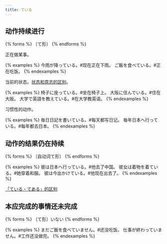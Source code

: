 ```yaml
---
title: ている
---
```


## 动作持续进行

{% forms %}
〔て形〕
{% endforms %}

正在做某事。

{% examples %}
今雨が降っている。#现在正在下雨。
ご飯を食べている。#正在吃饭。
{% endexamples %}

当前的状态。[状态和意志的区别](/grammar-diff/zhuangtai-yizhi)。

{% examples %}
椅子に座っている。#坐在椅子上。
大阪に住んでいる。#住在大阪。
大学で英語を教えている。#在大学教英语。
{% endexamples %}

习惯性的动作。

{% examples %}
毎日日記を書いている。#每天都写日记。
毎年日本へ行っている。#每年都去日本。
{% endexamples %}

## 动作的结果仍在持续

{% forms %}
〔自动词て形〕
{% endforms %}

{% examples %}
彼は日本へ行っている。#他去了中国。
彼女は着物を着ている。#她穿着和服。
彼は今出かけている。#他现在出去了。
{% endexamples %}

[「ている・てある」的区别](/grammar-diff/teiru-tearu)

## 本应完成的事情还未完成

{% forms %}
〔て形〕いない
{% endforms %}

{% examples %}
まだご飯を食べていません。#还没吃饭。
仕事が終わっていません。#工作还没做完。
{% endexamples %}
